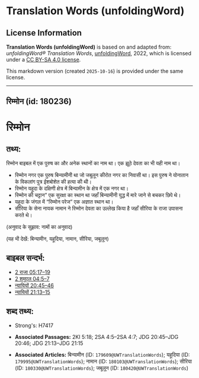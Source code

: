 # Translation Words (unfoldingWord)

## License Information

**Translation Words (unfoldingWord)** is based on and adapted from: _unfoldingWord® Translation Words_, [unfoldingWord](https://unfoldingword.org/utw), 2022, which is licensed under a [CC BY-SA 4.0 license](https://creativecommons.org/licenses/by-sa/4.0/legalcode.en).

This markdown version (created `2025-10-16`) is provided under the same license.



--------------------------------

## रिम्मोन (id: 180236)

रिम्मोन
=======

तथ्य:
-----

रिम्मोन बाइबल में एक पुरुष का और अनेक स्थानों का नाम था। एक झूठे देवता का भी यही नाम था।

* रिम्मोन नगर एक पुरुष बिन्यामीनी था जो जबूलून कीरोत नगर का निवासी था। इस पुरुष ने योनातान के विकलांग पुत्र ईशबोशेत की हत्या की थी।
* रिम्मोन यहूदा के दक्षिणी क्षेत्र में बिन्यामीन के क्षेत्र में एक नगर था।
* रिम्मोन की चट्टान” एक सुरक्षा का स्थान था जहाँ बिन्यामीनी युद्ध में मारे जाने से बचकर छिपे थे।
* यहूदा के जंगल में “रिम्मोन परेज” एक अज्ञात स्थान था।
* सीरिया के सेना नायक नामान ने रिम्मोन देवता का उल्लेख किया है जहाँ सीरिया के राजा उपासना करते थे।

(अनुवाद के सुझाव: नामों का अनुवाद)

(यह भी देखें: बिन्यामीन, यहूदिया, नामान, सीरिया, जबूलून)

बाइबल सन्दर्भ:
--------------

* [2 राजा 05:17–19](https://ref.ly/2Kgs0:0)
* [2 शमूएल 04:5–7](https://ref.ly/2Sam0:0)
* [न्यायियों 20:45–46](https://ref.ly/Judg20:45-Judg20:46)
* [न्यायियों 21:13–15](https://ref.ly/Judg21:13-Judg21:15)

शब्द तथ्य:
----------

* Strong's: H7417

* **Associated Passages:** 2KI 5:18; 2SA 4:5–2SA 4:7; JDG 20:45–JDG 20:46; JDG 21:13–JDG 21:15
* **Associated Articles:** बिन्यामीन (ID: `179609@UWTranslationWords`); यहूदिया (ID: `179995@UWTranslationWords`); नामान (ID: `180103@UWTranslationWords`); सीरिया (ID: `180330@UWTranslationWords`); जबूलून (ID: `180420@UWTranslationWords`)

